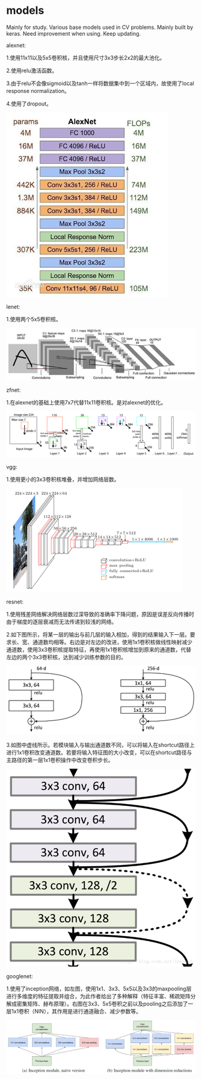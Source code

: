 # models
Mainly for study.
Various base models used in CV problems.
Mainly built by keras.
Need improvement when using.
Keep updating.

alexnet:

1.使用11x11以及5x5卷积核，并且使用尺寸3x3步长2x2的最大池化。

2.使用relu激活函数。

3.由于relu不会像sigmoid以及tanh一样将数据集中到一个区域内，故使用了local response normalization。

4.使用了dropout。

![image](https://github.com/aranpaop/models/blob/master/alexnet.jpg)

lenet:

1.使用两个5x5卷积核。

![image](https://github.com/aranpaop/models/blob/master/lenet.jpg)

zfnet:

1.在alexnet的基础上使用7x7代替11x11卷积核。是对alexnet的优化。

![image](https://github.com/aranpaop/models/blob/master/zfnet.png)

vgg:

1.使用更小的3x3卷积核堆叠，并增加网络层数。

![image](https://github.com/aranpaop/models/blob/master/vgg.png)

resnet:

1.使用残差网络解决网络层数过深导致的准确率下降问题，原因是误差反向传播时由于梯度的逐层衰减而无法传递到较浅的网络。

2.如下图所示，将某一层的输出与前几层的输入相加，得到的结果输入下一层。要求长、宽、通道数均相等。右边是对左边的改进，使用1x1卷积核做线性映射减少通道数，使用3x3卷积核提取特征，再使用1x1卷积核增加到原来的通道数，代替左边的两个3x3卷积核，达到减少训练参数的目的。

![image](https://github.com/aranpaop/models/blob/master/resnetblock1.jpg)

3.如图中虚线所示。若模块输入与输出通道数不同，可以将输入在shortcut路径上进行1x1卷积改变通道数。若要将输入特征图的大小改变，可以在shortcut路径与主路径的第一层1x1卷积操作中改变卷积步长。

![image](https://github.com/aranpaop/models/blob/master/resnetblock2.png)

googlenet:

1.使用了inception网络，如左图，使用1x1、3x3、5x5以及3x3的maxpooling层进行多维度的特征提取并组合，为此作者给出了多种解释（特征丰富、稀疏矩阵分解成密集矩阵、赫布原理）。右图在3x3、5x5卷积之前以及pooling之后添加了一层1x1卷积（NIN），其作用是进行通道融合、减少参数等。

![image](https://github.com/aranpaop/models/blob/master/inception.png)
